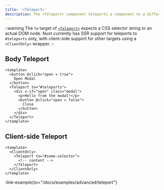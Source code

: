 ```yaml
---
title: '<Teleport>'
description: The <Teleport> component teleports a component to a different location in the DOM.
---
```


::warning
The `to` target of [`<Teleport>`](https://vuejs.org/guide/built-ins/teleport.html) expects a CSS selector string or an actual DOM node. Nuxt currently has SSR support for teleports to `#teleports` only, with client-side support for other targets using a `<ClientOnly>` wrapper.
::

## Body Teleport

```vue
<template>
  <button @click="open = true">
    Open Modal
  </button>
  <Teleport to="#teleports">
    <div v-if="open" class="modal">
      <p>Hello from the modal!</p>
      <button @click="open = false">
        Close
      </button>
    </div>
  </Teleport>
</template>
```

## Client-side Teleport

```vue
<template>
  <ClientOnly>
    <Teleport to="#some-selector">
      <!-- content -->
    </Teleport>
  </ClientOnly>
</template>
```

:link-example{to="/docs/examples/advanced/teleport"}
